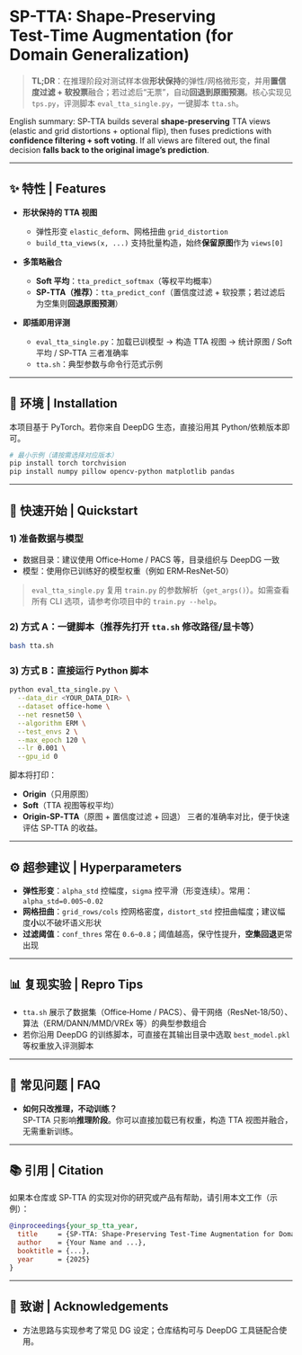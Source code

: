 # SP-TTA: Shape‑Preserving Test‑Time Augmentation (for Domain Generalization)

> **TL;DR**：在推理阶段对测试样本做**形状保持**的弹性/网格微形变，并用**置信度过滤 + 软投票**融合；若过滤后“无票”，自动**回退到原图预测**。核心实现见 `tps.py`，评测脚本 `eval_tta_single.py`，一键脚本 `tta.sh`。

English summary: SP‑TTA builds several **shape‑preserving** TTA views (elastic and grid distortions + optional flip), then fuses predictions with **confidence filtering + soft voting**. If all views are filtered out, the final decision **falls back to the original image’s prediction**.


---

## ✨ 特性 | Features

- **形状保持的 TTA 视图**
  - 弹性形变 `elastic_deform`、网格扭曲 `grid_distortion`
  - `build_tta_views(x, ...)` 支持批量构造，始终**保留原图**作为 `views[0]`

- **多策略融合**
  - **Soft 平均**：`tta_predict_softmax`（等权平均概率）
  - **SP‑TTA（推荐）**：`tta_predict_conf`（置信度过滤 + 软投票；若过滤后为空集则**回退原图预测**）
 

- **即插即用评测**
  - `eval_tta_single.py`：加载已训模型 → 构造 TTA 视图 → 统计原图 / Soft 平均 / SP‑TTA 三者准确率
  - `tta.sh`：典型参数与命令行范式示例


---

## 🔧 环境 | Installation

本项目基于 PyTorch。若你来自 DeepDG 生态，直接沿用其 Python/依赖版本即可。

```bash
# 最小示例（请按需选择对应版本）
pip install torch torchvision
pip install numpy pillow opencv-python matplotlib pandas
```


---

## 🚀 快速开始 | Quickstart

### 1) 准备数据与模型
- 数据目录：建议使用 Office‑Home / PACS 等，目录组织与 DeepDG 一致
- 模型：使用你已训练好的模型权重（例如 ERM‑ResNet‑50）

> `eval_tta_single.py` 复用 `train.py` 的参数解析（`get_args()`）。如需查看所有 CLI 选项，请参考你项目中的 `train.py --help`。

### 2) 方式 A：一键脚本（推荐先打开 `tta.sh` 修改路径/显卡等）
```bash
bash tta.sh
```

### 3) 方式 B：直接运行 Python 脚本
```bash
python eval_tta_single.py \
  --data_dir <YOUR_DATA_DIR> \
  --dataset office-home \
  --net resnet50 \
  --algorithm ERM \
  --test_envs 2 \
  --max_epoch 120 \
  --lr 0.001 \
  --gpu_id 0
```

脚本将打印：
- **Origin**（只用原图）
- **Soft**（TTA 视图等权平均）
- **Origin‑SP‑TTA**（原图 + 置信度过滤 + 回退）
三者的准确率对比，便于快速评估 SP‑TTA 的收益。


---


## ⚙️ 超参建议 | Hyperparameters

- **弹性形变**：`alpha_std` 控幅度，`sigma` 控平滑（形变连续）。常用：`alpha_std=0.005~0.02`
- **网格扭曲**：`grid_rows/cols` 控网格密度，`distort_std` 控扭曲幅度；建议幅度**小**以不破坏语义形状
- **过滤阈值**：`conf_thres` 常在 `0.6~0.8`；阈值越高，保守性提升，**空集回退**更常出现


---

## 📊 复现实验 | Repro Tips

- `tta.sh` 展示了数据集（Office‑Home / PACS）、骨干网络（ResNet‑18/50）、算法（ERM/DANN/MMD/VREx 等）的典型参数组合
- 若你沿用 DeepDG 的训练脚本，可直接在其输出目录中选取 `best_model.pkl` 等权重放入评测脚本


---

## 🧩 常见问题 | FAQ

- **如何只改推理，不动训练？**  
  SP‑TTA 只影响**推理阶段**。你可以直接加载已有权重，构造 TTA 视图并融合，无需重新训练。


---

## 📚 引用 | Citation

如果本仓库或 SP‑TTA 的实现对你的研究或产品有帮助，请引用本文工作（示例）：

```bibtex
@inproceedings{your_sp_tta_year,
  title     = {SP-TTA: Shape-Preserving Test-Time Augmentation for Domain Generalization},
  author    = {Your Name and ...},
  booktitle = {...},
  year      = {2025}
}
```

---

## 🤝 致谢 | Acknowledgements

- 方法思路与实现参考了常见 DG 设定；仓库结构可与 DeepDG 工具链配合使用。
